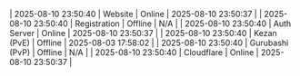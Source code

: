 | 2025-08-10 23:50:40 | Website | Online | 2025-08-10 23:50:37 |
| 2025-08-10 23:50:40 | Registration | Offline | N/A |
| 2025-08-10 23:50:40 | Auth Server | Online | 2025-08-10 23:50:37 |
| 2025-08-10 23:50:40 | Kezan (PvE) | Offline | 2025-08-03 17:58:02 |
| 2025-08-10 23:50:40 | Gurubashi (PvP) | Offline | N/A |
| 2025-08-10 23:50:40 | Cloudflare | Online | 2025-08-10 23:50:37 |
